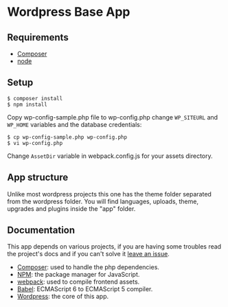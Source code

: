 Wordpress Base App
=======

## Requirements

* [Composer](https://getcomposer.org/)
* [node](https://nodejs.org/)

## Setup

```shell
$ composer install
$ npm install
```

Copy wp-config-sample.php file to wp-config.php change `WP_SITEURL` and `WP_HOME` variables and the database credentials:

```shell
$ cp wp-config-sample.php wp-config.php
$ vi wp-config.php
```

Change `AssetDir` variable in webpack.config.js for your assets directory. 

## App structure

Unlike most wordpress projects this one has the theme folder separated from the wordpress folder. You will find languages, uploads, theme, upgrades and plugins inside the "app" folder.


## Documentation

This app depends on various projects, if you are having some troubles read the project's docs and if you can't solve it [leave an issue](https://github.com/chispahub/wordpress-base-app/issues).

* [Composer](https://getcomposer.org/): used to handle the php dependencies.
* [NPM](https://www.npmjs.com/): the package manager for JavaScript.
* [webpack](https://webpack.js.org/): used to compile frontend assets.
* [Babel](https://babeljs.io/): ECMAScript 6 to ECMAScript 5 compiler.
* [Wordpress](https://wordpress.org/): the core of this app.